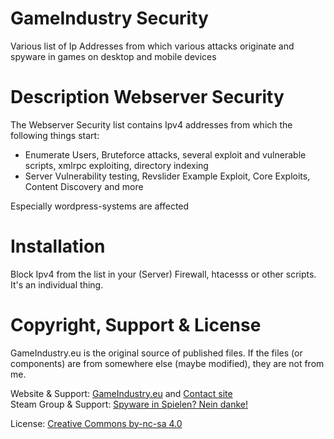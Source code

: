 # GameIndustry Security
Various list of Ip Addresses from which various attacks originate and spyware in games on desktop and mobile devices

# Description Webserver Security
The Webserver Security list contains Ipv4 addresses from which the following things start:
- Enumerate Users, Bruteforce attacks, several exploit and vulnerable scripts, xmlrpc exploiting, directory indexing
- Server Vulnerability testing, Revslider Example Exploit, Core Exploits, Content Discovery and more

Especially wordpress-systems are affected

# Installation
Block Ipv4 from the list in your (Server) Firewall, htacesss or other scripts. It's an individual thing.

# Copyright, Support & License
GameIndustry.eu is the original source of published files. If the files (or components) are from somewhere else (maybe modified), they are not from me.

Website & Support: <a href="https://www.gameindustry.eu">GameIndustry.eu</a> and <a href="https://www.gameindustry.eu/u/kontakt/">Contact site</a><br>
Steam Group & Support: <a href="https://steamcommunity.com/groups/penguindome/">Spyware in Spielen? Nein danke!</a>

License: <a href="https://creativecommons.org/licenses/by-nc-sa/4.0/">Creative Commons by-nc-sa 4.0</a>
